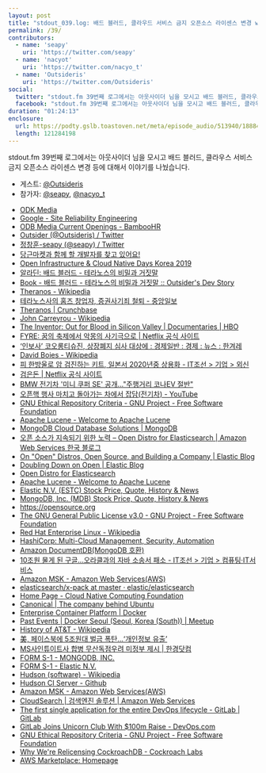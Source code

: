 ```yaml
---
layout: post
title: "stdout_039.log: 배드 블러드, 클라우드 서비스 금지 오픈소스 라이센스 변경 w/ Outsider"
permalink: /39/
contributors:
  - name: 'seapy'
    uri: 'https://twitter.com/seapy'
  - name: 'nacyot'
    uri: 'https://twitter.com/nacyo_t'
  - name: 'Outsideris'
    uri: 'https://twitter.com/Outsideris'
social:
  twitter: "stdout.fm 39번째 로그에서는 아웃사이더 님을 모시고 배드 블러드, 클라우스 서비스 금지 오픈소스 라이센스 변경 등에 대해서 이야기를 나눴습니다."
  facebook: "stdout.fm 39번째 로그에서는 아웃사이더 님을 모시고 배드 블러드, 클라우스 서비스 금지 오픈소스 라이센스 변경 등에 대해서 이야기를 나눴습니다."
duration: "01:24:13"
enclosure:
  url: https://podty.gslb.toastoven.net/meta/episode_audio/513940/188843_1563462999251.mp3
  length: 121284198
---
```


stdout.fm 39번째 로그에서는 아웃사이더 님을 모시고 배드 블러드, 클라우스 서비스 금지 오픈소스 라이센스 변경 등에 대해서 이야기를 나눴습니다.

* 게스트: [@Outsideris][out]
* 참가자: [@seapy][sea], [@nacyo_t][nac]

[sea]: https://twitter.com/seapy
[nac]: https://twitter.com/nacyo_t
[out]: https://twitter.com/Outsideris

* [ODK Media](https://www.odkmedia.net/)
* [Google - Site Reliability Engineering](https://landing.google.com/sre/)
* [ODB Media Current Openings - BambooHR](https://odkmedia.bamboohr.com/jobs/)
* [Outsider (@Outsideris) / Twitter](https://twitter.com/Outsideris)
* [정창훈-seapy (@seapy) / Twitter](https://twitter.com/seapy)
* [당근마켓과 함께 할 개발자를 찾고 있어요!](https://www.notion.so/daangn/07ca1fda22584d60a48ef43a8cf9bab0)
* [Open Infrastructure & Cloud Native Days Korea 2019](https://openinfradays.kr/)
* [알라딘: 배드 블러드 - 테라노스의 비밀과 거짓말](https://www.aladin.co.kr/shop/wproduct.aspx?itemid=187451859)
* [Book - 배드 블러드 - 테라노스의 비밀과 거짓말 :: Outsider's Dev Story](https://blog.outsider.ne.kr/1447)
* [Theranos - Wikipedia](https://en.wikipedia.org/wiki/Theranos)
* [테라노스사의 홈즈 창업자, 증권사기죄 철퇴 - 중앙일보](https://news.joins.com/article/22445387)
* [Theranos \| Crunchbase](https://www.crunchbase.com/organization/theranos#section-overview)
* [John Carreyrou - Wikipedia](https://en.wikipedia.org/wiki/John_Carreyrou)
* [The Inventor: Out for Blood in Silicon Valley \| Documentaries \| HBO](https://www.hbo.com/documentaries/the-inventor-out-for-blood-in-silicon-valley)
* [FYRE: 꿈의 축제에서 악몽의 사기극으로 \| Netflix 공식 사이트](https://www.netflix.com/kr/title/81035279)
* [‘인보사’ 코오롱티슈진, 상장폐지 심사 대상에 : 경제일반 : 경제 : 뉴스 : 한겨레](http://www.hani.co.kr/arti/economy/economy_general/900699.html)
* [David Boies - Wikipedia](https://en.wikipedia.org/wiki/David_Boies)
* [피 한방울로 암 검진하는 키트, 일본서 2020년중 상용화 - IT조선 > 기업 > 외신](http://it.chosun.com/site/data/html_dir/2019/06/09/2019060900547.html)
* [검은돈 \| Netflix 공식 사이트](https://www.netflix.com/kr/title/80118100)
* [BMW 전기차 '미니 쿠퍼 SE' 공개…"주행거리 코나EV 절반"](http://www.maeilnews.co.kr/news/article.html?no=3734)
* [오픈핵 행사 마치고 돌아가는 차에서 잡담(전기차) - YouTube](https://www.youtube.com/watch?v=yWekgt8Dc9o)
* [GNU Ethical Repository Criteria - GNU Project - Free Software Foundation](https://www.gnu.org/software/repo-criteria.html)
* [Apache Lucene - Welcome to Apache Lucene](https://lucene.apache.org/)
* [MongoDB Cloud Database Solutions \| MongoDB](https://www.mongodb.com/cloud)
* [오픈 소스가 지속되기 위한 노력 – Open Distro for Elasticsearch \| Amazon Web Services 한국 블로그](https://aws.amazon.com/ko/blogs/korea/keeping-open-source-open-open-distro-for-elasticsearch/)
* [On "Open" Distros, Open Source, and Building a Company \| Elastic Blog](https://www.elastic.co/kr/blog/on-open-distros-open-source-and-building-a-company)
* [Doubling Down on Open \| Elastic Blog](https://www.elastic.co/kr/blog/doubling-down-on-open)
* [Open Distro for Elasticsearch](https://github.com/opendistro-for-elasticsearch)
* [Apache Lucene - Welcome to Apache Lucene](https://lucene.apache.org/)
* [Elastic N.V. (ESTC) Stock Price, Quote, History & News](https://finance.yahoo.com/quote/ESTC/)
* [MongoDB, Inc. (MDB) Stock Price, Quote, History & News](https://finance.yahoo.com/quote/MDB/)
* https://opensource.org
* [The GNU General Public License v3.0 - GNU Project - Free Software Foundation](https://www.gnu.org/licenses/gpl-3.0.html)
* [Red Hat Enterprise Linux - Wikipedia](https://en.wikipedia.org/wiki/Red_Hat_Enterprise_Linux)
* [HashiCorp: Multi-Cloud Management, Security, Automation](https://www.hashicorp.com/)
* [Amazon DocumentDB(MongoDB 호환)](https://aws.amazon.com/ko/documentdb/)
* [10조원 물게 된 구글…오라클과의 자바 소송서 패소 - IT조선 > 기업 > 컴퓨팅·IT서비스](http://it.chosun.com/site/data/html_dir/2018/03/28/2018032885047.html)
* [Amazon MSK - Amazon Web Services(AWS)](https://aws.amazon.com/ko/msk/)
* [elasticsearch/x-pack at master · elastic/elasticsearch](https://github.com/elastic/elasticsearch/tree/master/x-pack)
* [Home Page - Cloud Native Computing Foundation](https://www.cncf.io/)
* [Canonical \| The company behind Ubuntu](https://canonical.com/)
* [Enterprise Container Platform \| Docker](https://www.docker.com/)
* [Past Events \| Docker Seoul (Seoul, Korea (South)) \| Meetup](https://www.meetup.com/Docker-Seoul/events/past/)
* [History of AT&T - Wikipedia](https://en.wikipedia.org/wiki/History_of_AT%26T#Post_break-up_restructuring)
* [美, 페이스북에 5조원대 벌금 폭탄…‘개인정보 유출’](http://www.donga.com/news/article/all/20190713/96458613/1)
* [MS사인튜이트사 합병 무산독점우려 미정부 제시 \| 한경닷컴](https://www.hankyung.com/international/article/1995052201941)
* [FORM S-1 - MONGODB, INC.](https://www.sec.gov/Archives/edgar/data/1441816/000104746917006014/a2233365zs-1.htm)
* [FORM S-1 - Elastic N.V.](https://www.sec.gov/Archives/edgar/data/1707753/000119312518266861/d588632ds1.htm)
* [Hudson (software) - Wikipedia](https://en.wikipedia.org/wiki/Hudson_%28software%29)
* [Hudson CI Server - Github](https://github.com/hudson)
* [Amazon MSK - Amazon Web Services(AWS)](https://aws.amazon.com/ko/msk/)
* [CloudSearch \| 검색엔진 솔루션 \| Amazon Web Services](https://aws.amazon.com/ko/cloudsearch/)
* [The first single application for the entire DevOps lifecycle - GitLab \| GitLab](https://about.gitlab.com/)
* [GitLab Joins Unicorn Club With $100m Raise - DevOps.com](https://devops.com/gitlab-joins-unicorn-club-with-100m-raise/)
* [GNU Ethical Repository Criteria - GNU Project - Free Software Foundation](https://www.gnu.org/software/repo-criteria.html)
* [Why We're Relicensing CockroachDB - Cockroach Labs](https://www.cockroachlabs.com/blog/oss-relicensing-cockroachdb/)
* [AWS Marketplace: Homepage](https://aws.amazon.com/marketplace)
